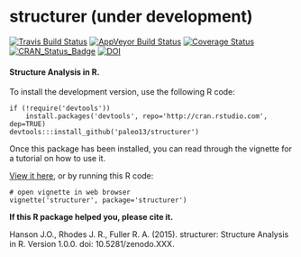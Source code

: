  structurer (under development)
============

[![Travis Build Status](https://img.shields.io/travis/paleo13/structurer/master.svg?label=Mac%20OSX%20%26%20Linux)](https://travis-ci.org/paleo13/structurer)
[![AppVeyor Build Status](https://img.shields.io/appveyor/ci/paleo13/structurer/master.svg?label=Windows)](https://ci.appveyor.com/project/paleo13/structurer)
[![Coverage Status](https://codecov.io/github/paleo13/structurer/coverage.svg?branch=master)](https://codecov.io/github/paleo13/structurer?branch=master)
[![CRAN_Status_Badge](http://www.r-pkg.org/badges/version/structurer)](http://cran.r-project.org/package=structurer)
[![DOI](https://zenodo.org/badge/18940/paleo13/structurer.svg)](https://zenodo.org/badge/latestdoi/18940/paleo13/structurer)

#### Structure Analysis in R.

To install the development version, use the following R code:

```
if (!require('devtools'))
	install.packages('devtools', repo='http://cran.rstudio.com', dep=TRUE)
devtools:::install_github('paleo13/structurer')
```

Once this package has been installed, you can read through the vignette for a tutorial on how to use it.

[View it here](https://github.com/paleo13/structurer/raw/master/inst/doc/structurer.pdf), or by running this R code:

```
# open vignette in web browser
vignette('structurer', package='structurer')
```

**If this R package helped you, please cite it.**

Hanson J.O., Rhodes J. R., Fuller R. A. (2015). structurer: Structure Analysis in R. Version 1.0.0. doi: 10.5281/zenodo.XXX.

	
